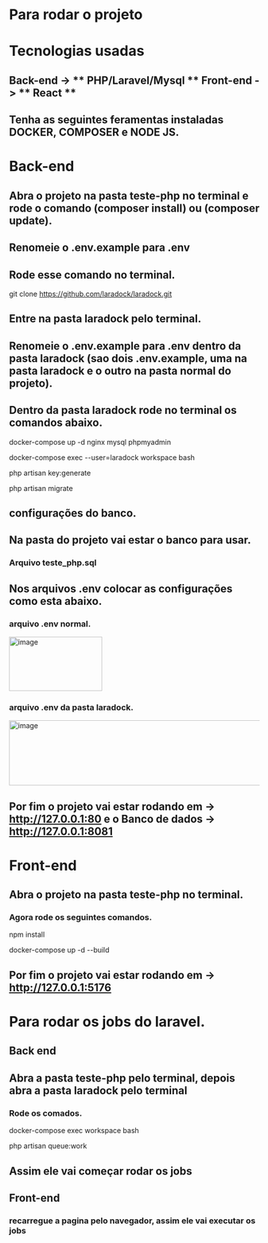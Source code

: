 # Para rodar o projeto

# Tecnologias usadas

## Back-end -> ** PHP/Laravel/Mysql ** Front-end -> ** React **

## Tenha as seguintes feramentas instaladas **DOCKER**, **COMPOSER** e **NODE JS**.

# Back-end

## Abra o projeto na pasta teste-php no terminal e rode o comando (composer install) ou (composer update).

## Renomeie o .env.example para .env

## Rode esse comando no terminal.

git clone https://github.com/laradock/laradock.git

## Entre na pasta laradock pelo terminal.

## Renomeie o .env.example para .env dentro da pasta laradock (sao dois .env.example, uma na pasta laradock e o outro na pasta normal do projeto).

## Dentro da pasta laradock rode no terminal os comandos abaixo.

docker-compose up -d nginx mysql phpmyadmin

docker-compose exec --user=laradock workspace bash

php artisan key:generate

php artisan migrate

## configurações do banco.

## Na pasta do projeto vai estar o banco para usar.

### Arquivo teste_php.sql

## Nos arquivos .env colocar as configurações como esta abaixo.

### arquivo .env normal.
<img width="187" height="109" alt="image" src="https://github.com/user-attachments/assets/5575dc9d-ef1c-446e-b63c-c9780a9f08d3" />

### arquivo .env da pasta laradock.
<img width="556" height="131" alt="image" src="https://github.com/user-attachments/assets/c201eb50-ad6e-4782-b73d-8975e3cc2d7f" />

## Por fim o projeto vai estar rodando em -> http://127.0.0.1:80 e o Banco de dados -> http://127.0.0.1:8081

# Front-end

## Abra o projeto na pasta teste-php no terminal.

### Agora rode os seguintes comandos.

npm install

docker-compose up -d --build

## Por fim o projeto vai estar rodando em -> http://127.0.0.1:5176


# Para rodar os jobs do laravel.

## Back end

## Abra a pasta teste-php pelo terminal, depois abra a pasta laradock pelo terminal

### Rode os comados.

docker-compose exec workspace bash

php artisan queue:work

## Assim ele vai começar rodar os jobs

## Front-end

### recarregue a pagina pelo navegador, assim ele vai executar os jobs
